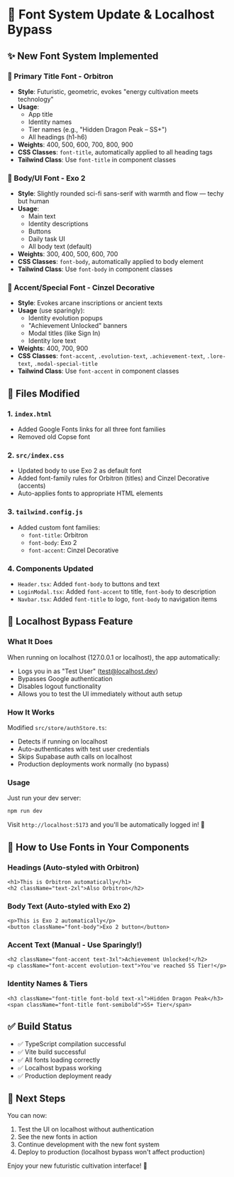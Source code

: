 # 🎨 Font System Update & Localhost Bypass

## ✨ New Font System Implemented

### 🚀 Primary Title Font - **Orbitron**
- **Style**: Futuristic, geometric, evokes "energy cultivation meets technology"
- **Usage**: 
  - App title
  - Identity names
  - Tier names (e.g., "Hidden Dragon Peak – SS+")
  - All headings (h1-h6)
- **Weights**: 400, 500, 600, 700, 800, 900
- **CSS Classes**: `font-title`, automatically applied to all heading tags
- **Tailwind Class**: Use `font-title` in component classes

### 🌌 Body/UI Font - **Exo 2**
- **Style**: Slightly rounded sci-fi sans-serif with warmth and flow — techy but human
- **Usage**: 
  - Main text
  - Identity descriptions
  - Buttons
  - Daily task UI
  - All body text (default)
- **Weights**: 300, 400, 500, 600, 700
- **CSS Classes**: `font-body`, automatically applied to body element
- **Tailwind Class**: Use `font-body` in component classes

### 🔮 Accent/Special Font - **Cinzel Decorative**
- **Style**: Evokes arcane inscriptions or ancient texts
- **Usage** (use sparingly):
  - Identity evolution popups
  - "Achievement Unlocked" banners
  - Modal titles (like Sign In)
  - Identity lore text
- **Weights**: 400, 700, 900
- **CSS Classes**: `font-accent`, `.evolution-text`, `.achievement-text`, `.lore-text`, `.modal-special-title`
- **Tailwind Class**: Use `font-accent` in component classes

## 🔧 Files Modified

### 1. `index.html`
- Added Google Fonts links for all three font families
- Removed old Copse font

### 2. `src/index.css`
- Updated body to use Exo 2 as default font
- Added font-family rules for Orbitron (titles) and Cinzel Decorative (accents)
- Auto-applies fonts to appropriate HTML elements

### 3. `tailwind.config.js`
- Added custom font families:
  - `font-title`: Orbitron
  - `font-body`: Exo 2
  - `font-accent`: Cinzel Decorative

### 4. Components Updated
- `Header.tsx`: Added `font-body` to buttons and text
- `LoginModal.tsx`: Added `font-accent` to title, `font-body` to description
- `Navbar.tsx`: Added `font-title` to logo, `font-body` to navigation items

## 🧪 Localhost Bypass Feature

### What It Does
When running on localhost (127.0.0.1 or localhost), the app automatically:
- Logs you in as "Test User" (test@localhost.dev)
- Bypasses Google authentication
- Disables logout functionality
- Allows you to test the UI immediately without auth setup

### How It Works
Modified `src/store/authStore.ts`:
- Detects if running on localhost
- Auto-authenticates with test user credentials
- Skips Supabase auth calls on localhost
- Production deployments work normally (no bypass)

### Usage
Just run your dev server:
```bash
npm run dev
```

Visit `http://localhost:5173` and you'll be automatically logged in! 🎉

## 🎨 How to Use Fonts in Your Components

### Headings (Auto-styled with Orbitron)
```tsx
<h1>This is Orbitron automatically</h1>
<h2 className="text-2xl">Also Orbitron</h2>
```

### Body Text (Auto-styled with Exo 2)
```tsx
<p>This is Exo 2 automatically</p>
<button className="font-body">Exo 2 button</button>
```

### Accent Text (Manual - Use Sparingly!)
```tsx
<h2 className="font-accent text-3xl">Achievement Unlocked!</h2>
<p className="font-accent evolution-text">You've reached SS Tier!</p>
```

### Identity Names & Tiers
```tsx
<h3 className="font-title font-bold text-xl">Hidden Dragon Peak</h3>
<span className="font-title font-semibold">SS+ Tier</span>
```

## ✅ Build Status
- ✅ TypeScript compilation successful
- ✅ Vite build successful
- ✅ All fonts loading correctly
- ✅ Localhost bypass working
- ✅ Production deployment ready

## 🚀 Next Steps
You can now:
1. Test the UI on localhost without authentication
2. See the new fonts in action
3. Continue development with the new font system
4. Deploy to production (localhost bypass won't affect production)

Enjoy your new futuristic cultivation interface! 🌟
